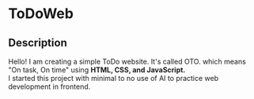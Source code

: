 # ToDoWeb  

## Description  
Hello! I am creating a simple ToDo website. It's called OTO. which means "On task, On time"  using **HTML, CSS, and JavaScript.**  
I started this project with minimal to no use of AI to practice web development in frontend. 
 
